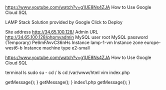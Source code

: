 
https://www.youtube.com/watch?v=g1UE8Ns4ZJA
How to Use Google Cloud SQL


LAMP Stack
Solution provided by Google Click to Deploy

Site address
http://34.65.100.128/ 
Admin URL
http://34.65.100.128/phpmyadmin 
MySQL user
root
MySQL password (Temporary)
Pe6mFAvvC36nHs
Instance
lamp-1-vm
Instance zone
europe-west6-b
Instance machine type
e2-small

https://www.youtube.com/watch?v=g1UE8Ns4ZJA
How to Use Google Cloud SQL


terminal
ls
sudo su -
cd /
ls
cd /var/www/html
vim index.php


<?php
$host = '34.67.189.246';
$db = 'owner-pet';
$user = 'owner-pet';
$password = 'Password123!';
$dsn = "mysql:host=$host;dbname=$db;charset=UTF8";

try {
	$pdo = new PDO($dsn, $user, $password);

	if ($pdo) {
		echo "Connected to the $db database successfully!";
	}
} catch (PDOException $e) {
	echo $e->getMessage();
}



<?php
$host = 'localhost';
$db = 'mysql';
$user = 'root';
$password = 'Pe6mFAvvC36nHs';
$dsn = "mysql:host=$host;dbname=$db;charset=UTF8";

try {
	$pdo = new PDO($dsn, $user, $password);

	if ($pdo) {
		echo "Connected to the $db database successfully!";
	}
} catch (PDOException $e) {
	echo $e->getMessage();
}

index1.php

<?php
$host = '10.25.144.4';
$db = 'owner-pet';
$user = 'owner-pet';
$password = 'Password123!';
$dsn = "mysql:host=$host;dbname=$db;charset=UTF8";

try {
	$pdo = new PDO($dsn, $user, $password);

	if ($pdo) {
		echo "Connected to the $db database successfully!";
	}
} catch (PDOException $e) {
	echo $e->getMessage();
}